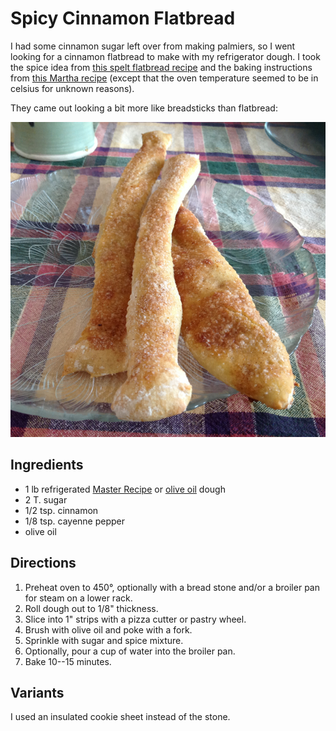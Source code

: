# Spicy Cinnamon Flatbread

I had some cinnamon sugar left over from making palmiers, so I went looking for a cinnamon flatbread to make with my refrigerator dough.  I took the spice idea from [this spelt flatbread recipe](http://www.food.com/recipe/cinnamon-flat-bread-156504) and the baking instructions from [this Martha recipe](http://www.marthastewart.com/349900/sweet-cinnamon-flatbread) (except that the oven temperature seemed to be in celsius for unknown reasons).

They came out looking a bit more like breadsticks than flatbread:

![cinnamon breadsticks](../images/cinnamonBreadsticks.png)

## Ingredients

* 1 lb refrigerated [Master Recipe](../bread/master.md) or [olive oil](../bread/oliveOil.md) dough
* 2 T. sugar
* 1/2 tsp. cinnamon
* 1/8 tsp. cayenne pepper
* olive oil

## Directions

1. Preheat oven to 450°, optionally with a bread stone and/or a broiler pan for steam on a lower rack.
2. Roll dough out to 1/8" thickness.
3. Slice into 1" strips with a pizza cutter or pastry wheel.
4. Brush with olive oil and poke with a fork.
5. Sprinkle with sugar and spice mixture.
6. Optionally, pour a cup of water into the broiler pan.
7. Bake 10--15 minutes.

## Variants

I used an insulated cookie sheet instead of the stone.

